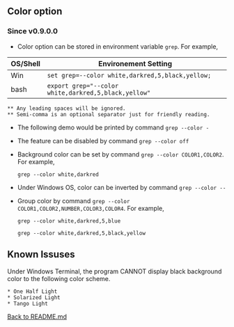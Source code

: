 ## Color option

### Since v0.9.0.0

* Color option can be stored in environment variable ```grep```. For example,

| OS/Shell  | Environement Setting |
| --------  | -------------------- |
| Win       | ```set grep=--color white,darkred,5,black,yellow;``` |
| bash      | ```export grep="--color white,darkred,5,black,yellow"``` |


    ** Any leading spaces will be ignored.
    ** Semi-comma is an optional separator just for friendly reading.

* The following demo would be printed by command ```grep --color -```


* The feature can be disabled by command ```grep --color off```

* Background color can be set by command ```grep --color COLOR1,COLOR2```. For example,

    ```grep --color white,darkred```

* Under Windows OS, color can be inverted by command ```grep --color --```

* Group color by command ```grep --color COLOR1,COLOR2,NUMBER,COLOR3,COLOR4```. For example,

    ```grep --color white,darkred,5,blue```

    ```grep --color white,darkred,5,black,yellow```

## Known Issuses

Under Windows Terminal, the program CANNOT display black background color to the following color scheme.

    * One Half Light
    * Solarized Light
    * Tango Light

[Back to README.md](https://github.com/ck-yung/grep/blob/master/docs/README.md)